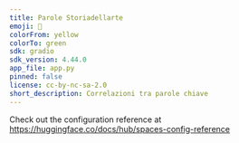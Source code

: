 ```yaml
---
title: Parole Storiadellarte
emoji: 🏢
colorFrom: yellow
colorTo: green
sdk: gradio
sdk_version: 4.44.0
app_file: app.py
pinned: false
license: cc-by-nc-sa-2.0
short_description: Correlazioni tra parole chiave
---
```


Check out the configuration reference at https://huggingface.co/docs/hub/spaces-config-reference
